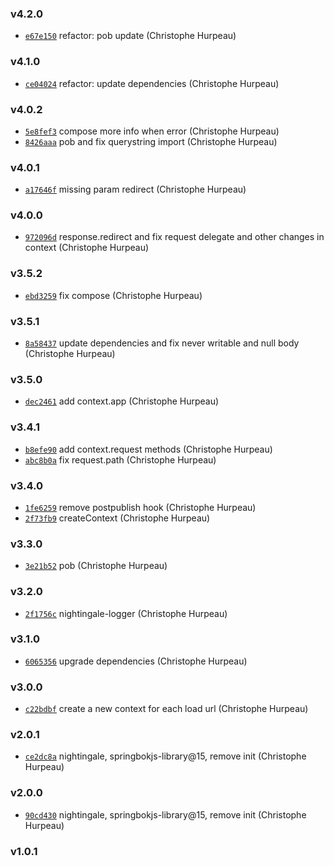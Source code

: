 ### v4.2.0

- [`e67e150`](https://github.com/alpjs/ibex/commit/e67e1508070cd630a9a62639109e94477edfdf2e) refactor: pob update (Christophe Hurpeau)

### v4.1.0

- [`ce04024`](https://github.com/alpjs/ibex/commit/ce04024edc8f9d299c5ddfa28cfb6ffa2c82899d) refactor: update dependencies (Christophe Hurpeau)

### v4.0.2

- [`5e8fef3`](https://github.com/alpjs/ibex/commit/5e8fef3c41641dddae11a13614115a9d82283cc2) compose more info when error (Christophe Hurpeau)
- [`8426aaa`](https://github.com/alpjs/ibex/commit/8426aaa46bfb06e715b8c054dee4cebf385c5c21) pob and fix querystring import (Christophe Hurpeau)

### v4.0.1

- [`a17646f`](https://github.com/alpjs/ibex/commit/a17646f9d3ca5b785e8af792c8588c4f8a618686) missing param redirect (Christophe Hurpeau)

### v4.0.0

- [`972096d`](https://github.com/alpjs/ibex/commit/972096d142a1fde94a3ae75c2f2239027cd08c76) response.redirect and fix request delegate and other changes in context (Christophe Hurpeau)

### v3.5.2

- [`ebd3259`](https://github.com/alpjs/ibex/commit/ebd3259e22df542e7e0225b5310b075ed5890c02) fix compose (Christophe Hurpeau)

### v3.5.1

- [`8a58437`](https://github.com/alpjs/ibex/commit/8a58437c466571519af856dba09332618b8f1b0b) update dependencies and fix never writable and null body (Christophe Hurpeau)

### v3.5.0

- [`dec2461`](https://github.com/alpjs/ibex/commit/dec24611d68a64393d90c28be0623883c63c2eb4) add context.app (Christophe Hurpeau)

### v3.4.1

- [`b8efe90`](https://github.com/alpjs/ibex/commit/b8efe908d621ce77c63590be4c23eda5a971afe8) add context.request methods (Christophe Hurpeau)
- [`abc8b0a`](https://github.com/alpjs/ibex/commit/abc8b0a036c76771cc504b0abc569faa5384d509) fix request.path (Christophe Hurpeau)

### v3.4.0

- [`1fe6259`](https://github.com/alpjs/ibex/commit/1fe62590fc152d7107457652d731c157edc9ed68) remove postpublish hook (Christophe Hurpeau)
- [`2f73fb9`](https://github.com/alpjs/ibex/commit/2f73fb90cfb9bb6efa0d7ee8e8122db1fc1d65be) createContext (Christophe Hurpeau)

### v3.3.0

- [`3e21b52`](https://github.com/alpjs/ibex/commit/3e21b520810825aadca203ec6225401a0f6d2498) pob (Christophe Hurpeau)

### v3.2.0

- [`2f1756c`](https://github.com/alpjs/ibex/commit/2f1756c9cfeaed500c3862cc2f61a09b0de44482) nightingale-logger (Christophe Hurpeau)

### v3.1.0

- [`6065356`](https://github.com/alpjs/ibex/commit/6065356a29c44a0173ca47dcb443a4e6dd033a33) upgrade dependencies (Christophe Hurpeau)

### v3.0.0

- [`c22bdbf`](https://github.com/alpjs/ibex/commit/c22bdbf7c5b40eddb0cd2f4c2b58e3b8e8116963) create a new context for each load url (Christophe Hurpeau)

### v2.0.1

- [`ce2dc8a`](https://github.com/alpjs/ibex/commit/ce2dc8a4866a1b5e96bd72b468a8839b296f08fc) nightingale, springbokjs-library@15, remove init (Christophe Hurpeau)

### v2.0.0

- [`90cd430`](https://github.com/alpjs/ibex/commit/90cd4302746552fcd170ad7519e8623423f2b62e) nightingale, springbokjs-library@15, remove init (Christophe Hurpeau)

### v1.0.1
